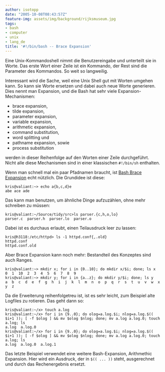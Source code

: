 ```yaml
---
author: isotopp
date: "2005-10-08T08:43:57Z"
feature-img: assets/img/background/rijksmuseum.jpg
tags:
- bash
- computer
- unix
- lang_de
title: '#!/bin/bash -- Brace Expansion'
---
```


Eine Unix-Kommandoshell nimmt die Benutzereingabe und unterteilt sie in Worte. 
Das erste Wort einer Zeile ist ein Kommando, der Rest sind die Parameter des Kommandos. 
So weit so langweilig.

Interessant wird die Sache, weil eine Unix Shell gut mit Worten umgehen kann. 
So kann sie Worte ersetzen und dabei auch neue Worte generieren. 
Dies nennt man Expansion, und die Bash hat sehr viele Expansion-Mechanismen: 

- brace expansion, 
- tilde expansion,  
- parameter expansion,
- variable expansion, 
- arithmetic expansion,
- command substitution,
- word splitting und  
- pathname expansion, sowie
- process substitution 

werden in dieser Reihenfolge auf den Worten einer Zeile durchgeführt. 
Nicht alle diese Mechanismen sind in einer klassischen `#!/bin/sh` enthalten.

Wenn man schnell mal ein paar Pfadnamen braucht, ist 
[Bash Brace Expansion](http://ebergen.net/wordpress/?p=80)
echt nützlich.
Die Grundidee ist diese: 

```console
kris@valiant:~> echo a{b,c,d}e
abe ace ade
```

Das kann man benutzen, um ähnliche Dinge aufzuzählen, ohne mehr schreiben zu müssen:

```console
kris@valiant:~/Source/tidy/src>ls parser.{c,h,o,lo}
parser.c  parser.h  parser.lo  parser.o
``` 

Dabei ist es durchaus erlaubt, einen Teilausdruck leer zu lassen:

```console
kris@h3118:/etc/httpd> ls -1 httpd.conf{,.old}
httpd.conf
httpd.conf.old
```

Aber Brace Expansion kann noch mehr: Bestandteil des Konzeptes sind auch Ranges. 

```console
kris@valiant:~> mkdir x; for i in {0..10}; do mkdir x/$i; done; ls x
0  1  10  2  3  4  5  6  7  8  9
kris@valiant:~> mkdir y; for i in {a..z}; do mkdir y/$i; done; ls y
a  b  c  d  e  f  g  h  i  j  k  l  m  n  o  p  q  r  s  t  u  v  w  x  y  z
```

Da die Erweiterung reihenfolgetreu ist, ist es sehr leicht, zum Beispiel alte Logfiles zu rotieren. Das geht dann so:

```console
kris@valiant:~/x> touch a.log
kris@valiant:~/x> for i in {9..0}; do olog=a.log.$i; nlog=a.log.$(( $i+1 )); [ -f $olog ] && mv $olog $nlog; done; mv a.log a.log.0; touch a.log; ls
a.log  a.log.0
kris@valiant:~/x> for i in {9..0}; do olog=a.log.$i; nlog=a.log.$(( $i+1 )); [ -f $olog ] && mv $olog $nlog; done; mv a.log a.log.0; touch a.log; ls
a.log  a.log.0  a.log.1
```

Das letzte Beispiel verwendet eine weitere Bash-Expansion, Arithmethic Expansion. 
Hier wird ein Ausdruck, der in `$(( ... ))` steht, ausgerechnet und durch das Rechenergebnis ersetzt.
